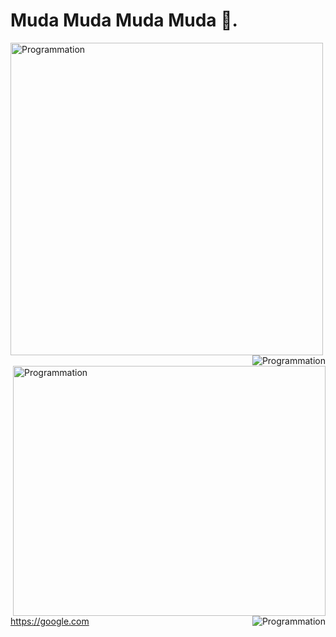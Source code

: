 # Muda Muda Muda Muda 👊.

<img src="https://c.tenor.com/zgrEp2RxOrAAAAAC/muda-muda-muda-muda.gif" alt="Programmation" width="500" />
<img src="https://c.tenor.com/1uaVmBqmWHUAAAAC/ora-star-platinum.gif" alt="Programmation"  align="right"   border-radius: 50%; />



<img src="http://images.shoutwiki.com/jojoss/9/9a/Jotaro_Kujo_%28Login_Bonus%29_small.png" alt="Programmation"   align="right" width="500" height="400" />

<img src="https://www.journaldujapon.com/wp-content/uploads/2019/05/JoJo-Dio.png" alt="Programmation" align="right"/>

https://google.com

